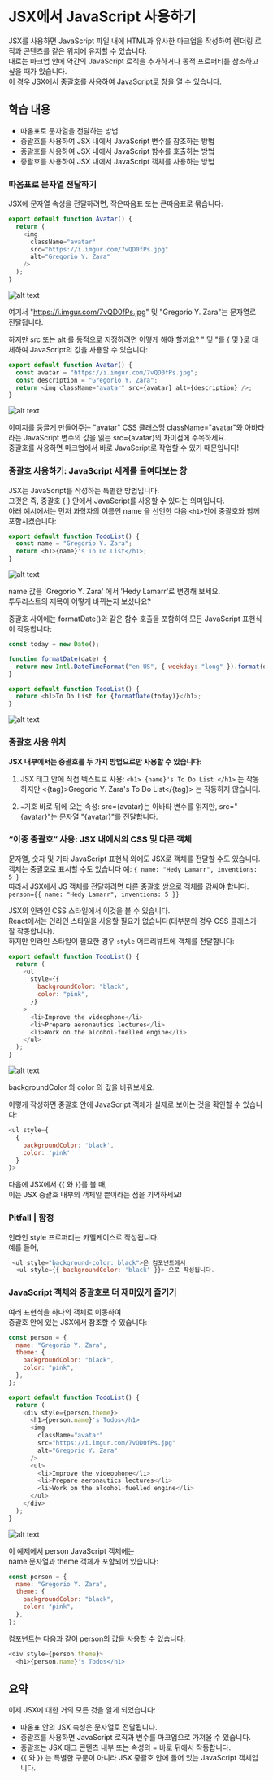 # JSX에서 JavaScript 사용하기

JSX를 사용하면 JavaScript 파일 내에 HTML과 유사한 마크업을 작성하여 렌더링 로직과 콘텐츠를 같은 위치에 유지할 수 있습니다.  
때로는 마크업 안에 약간의 JavaScript 로직을 추가하거나 동적 프로퍼티를 참조하고 싶을 때가 있습니다.  
이 경우 JSX에서 중괄호를 사용하여 JavaScript로 창을 열 수 있습니다.

## 학습 내용

- 따옴표로 문자열을 전달하는 방법
- 중괄호를 사용하여 JSX 내에서 JavaScript 변수를 참조하는 방법
- 중괄호를 사용하여 JSX 내에서 JavaScript 함수를 호출하는 방법
- 중괄호를 사용하여 JSX 내에서 JavaScript 객체를 사용하는 방법

### 따옴표로 문자열 전달하기

JSX에 문자열 속성을 전달하려면, 작은따옴표 또는 큰따옴표로 묶습니다:

```javascript
export default function Avatar() {
  return (
    <img
      className="avatar"
      src="https://i.imgur.com/7vQD0fPs.jpg"
      alt="Gregorio Y. Zara"
    />
  );
}
```

![alt text](./image/image-25.png)

여기서 "https://i.imgur.com/7vQD0fPs.jpg" 및 "Gregorio Y. Zara"는 문자열로 전달됩니다.

하지만 src 또는 alt 를 동적으로 지정하려면 어떻게 해야 할까요? " 및 "를 { 및 }로 대체하여 JavaScript의 값을 사용할 수 있습니다:

```javascript
export default function Avatar() {
  const avatar = "https://i.imgur.com/7vQD0fPs.jpg";
  const description = "Gregorio Y. Zara";
  return <img className="avatar" src={avatar} alt={description} />;
}
```

![alt text](./image/image-26.png)

이미지를 둥글게 만들어주는 "avatar" CSS 클래스명 className="avatar"와 아바타라는 JavaScript 변수의 값을 읽는 src={avatar}의 차이점에 주목하세요.  
중괄호를 사용하면 마크업에서 바로 JavaScript로 작업할 수 있기 때문입니다!

### 중괄호 사용하기: JavaScript 세계를 들여다보는 창

JSX는 JavaScript를 작성하는 특별한 방법입니다.  
그것은 즉, 중괄호 { } 안에서 JavaScript를 사용할 수 있다는 의미입니다.  
아래 예시에서는 먼저 과학자의 이름인 name 을 선언한 다음 `<h1>`안에 중괄호와 함께 포함시켰습니다:

```javascript
export default function TodoList() {
  const name = "Gregorio Y. Zara";
  return <h1>{name}'s To Do List</h1>;
}
```

![alt text](./image/image-27.png)

name 값을 'Gregorio Y. Zara' 에서 'Hedy Lamarr'로 변경해 보세요.  
투두리스트의 제목이 어떻게 바뀌는지 보셨나요?

중괄호 사이에는 formatDate()와 같은 함수 호출을 포함하여 모든 JavaScript 표현식이 작동합니다:

```javascript
const today = new Date();

function formatDate(date) {
  return new Intl.DateTimeFormat("en-US", { weekday: "long" }).format(date);
}

export default function TodoList() {
  return <h1>To Do List for {formatDate(today)}</h1>;
}
```

![alt text](./image/image-28.png)

### 중괄호 사용 위치

<b>JSX 내부에서는 중괄호를 두 가지 방법으로만 사용할 수 있습니다:</b>

1. JSX 태그 안에 직접 텍스트로 사용: `<h1> {name}'s To Do List </h1>` 는 작동하지만 <{tag}>Gregorio Y. Zara's To Do List</{tag}> 는 작동하지 않습니다.

2. `=`기호 바로 뒤에 오는 속성: src={avatar}는 아바타 변수를 읽지만, src="{avatar}"는 문자열 "{avatar}"를 전달합니다.

### “이중 중괄호” 사용: JSX 내에서의 CSS 및 다른 객체

문자열, 숫자 및 기타 JavaScript 표현식 외에도 JSX로 객체를 전달할 수도 있습니다.  
객체는 중괄호로 표시할 수도 있습니다 예: `{ name: "Hedy Lamarr", inventions: 5 }`  
따라서 JSX에서 JS 객체를 전달하려면 다른 중괄호 쌍으로 객체를 감싸야 합니다. `person={{ name: "Hedy Lamarr", inventions: 5 }}`

JSX의 인라인 CSS 스타일에서 이것을 볼 수 있습니다.  
React에서는 인라인 스타일을 사용할 필요가 없습니다(대부분의 경우 CSS 클래스가 잘 작동합니다).  
하지만 인라인 스타일이 필요한 경우 `style` 어트리뷰트에 객체를 전달합니다:

```javascript
export default function TodoList() {
  return (
    <ul
      style={{
        backgroundColor: "black",
        color: "pink",
      }}
    >
      <li>Improve the videophone</li>
      <li>Prepare aeronautics lectures</li>
      <li>Work on the alcohol-fuelled engine</li>
    </ul>
  );
}
```

![alt text](./image/image-29.png)

backgroundColor 와 color 의 값을 바꿔보세요.

이렇게 작성하면 중괄호 안에 JavaScript 객체가 실제로 보이는 것을 확인할 수 있습니다:

```javascript
<ul style={
  {
    backgroundColor: 'black',
    color: 'pink'
  }
}>
```

다음에 JSX에서 {{ 와 }}를 볼 때,  
이는 JSX 중괄호 내부의 객체일 뿐이라는 점을 기억하세요!

### Pitfall | 함정

인라인 style 프로퍼티는 카멜케이스로 작성됩니다.  
예를 들어,

```javascript
 <ul style="background-color: black">은 컴포넌트에서
  <ul style={{ backgroundColor: 'black' }}> 으로 작성됩니다.
```

### JavaScript 객체와 중괄호로 더 재미있게 즐기기

여러 표현식을 하나의 객체로 이동하여  
중괄호 안에 있는 JSX에서 참조할 수 있습니다:

```javascript
const person = {
  name: "Gregorio Y. Zara",
  theme: {
    backgroundColor: "black",
    color: "pink",
  },
};

export default function TodoList() {
  return (
    <div style={person.theme}>
      <h1>{person.name}'s Todos</h1>
      <img
        className="avatar"
        src="https://i.imgur.com/7vQD0fPs.jpg"
        alt="Gregorio Y. Zara"
      />
      <ul>
        <li>Improve the videophone</li>
        <li>Prepare aeronautics lectures</li>
        <li>Work on the alcohol-fuelled engine</li>
      </ul>
    </div>
  );
}
```

![alt text](./image/image-30.png)

이 예제에서 person JavaScript 객체에는  
name 문자열과 theme 객체가 포함되어 있습니다:

```javascript
const person = {
  name: "Gregorio Y. Zara",
  theme: {
    backgroundColor: "black",
    color: "pink",
  },
};
```

컴포넌트는 다음과 같이 person의 값을 사용할 수 있습니다:

```javascript
<div style={person.theme}>
  <h1>{person.name}'s Todos</h1>
```

## 요약

이제 JSX에 대한 거의 모든 것을 알게 되었습니다:

- 따옴표 안의 JSX 속성은 문자열로 전달됩니다.
- 중괄호를 사용하면 JavaScript 로직과 변수를 마크업으로 가져올 수 있습니다.
- 중괄호는 JSX 태그 콘텐츠 내부 또는 속성의 = 바로 뒤에서 작동합니다.
- {{ 와 }} 는 특별한 구문이 아니라 JSX 중괄호 안에 들어 있는 JavaScript 객체입니다.
